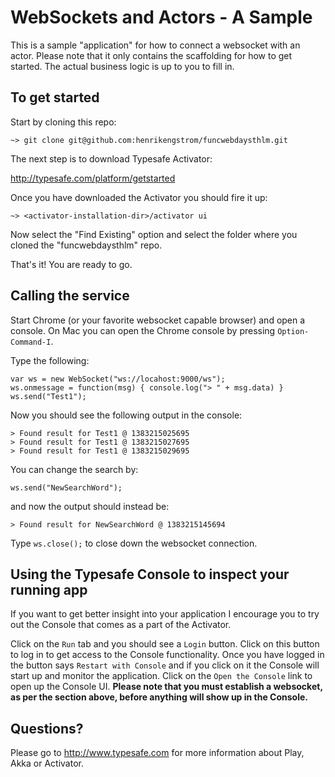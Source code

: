 # WebSockets and Actors - A Sample

This is a sample "application" for how to connect a websocket with an actor.
Please note that it only contains the scaffolding for how to get started.
The actual business logic is up to you to fill in. 

## To get started

Start by cloning this repo:
  
`~> git clone git@github.com:henrikengstrom/funcwebdaysthlm.git`


The next step is to download Typesafe Activator: 

<http://typesafe.com/platform/getstarted>

Once you have downloaded the Activator you should fire it up:

`~> <activator-installation-dir>/activator ui`

Now select the "Find Existing" option and select the folder where you cloned the "funcwebdaysthlm" repo.

That's it! You are ready to go.

## Calling the service

Start Chrome (or your favorite websocket capable browser) and open a console.
On Mac you can open the Chrome console by pressing `Option-Command-I`.

Type the following:
  
```
var ws = new WebSocket("ws://locahost:9000/ws");
ws.onmessage = function(msg) { console.log("> " + msg.data) }
ws.send("Test1");
``` 

Now you should see the following output in the console:

```
> Found result for Test1 @ 1383215025695 
> Found result for Test1 @ 1383215027695 
> Found result for Test1 @ 1383215029695 
```

You can change the search by:

```
ws.send("NewSearchWord");
```

and now the output should instead be:

```
> Found result for NewSearchWord @ 1383215145694 
```

Type `ws.close();` to close down the websocket connection.


## Using the Typesafe Console to inspect your running app
If you want to get better insight into your application I encourage you to try out the Console that comes as a part of the Activator. 

Click on the `Run` tab and you should see a `Login` button. Click on this button to log in to get access to the Console functionality. Once you have logged in the button says `Restart with Console` and if you click on it the Console will start up and monitor the application. Click on the `Open the Console` link to open up the Console UI. **Please note that you must establish a websocket, as per the section above, before anything will show up in the Console.**

## Questions?
Please go to <http://www.typesafe.com> for more information about Play, Akka or Activator.
